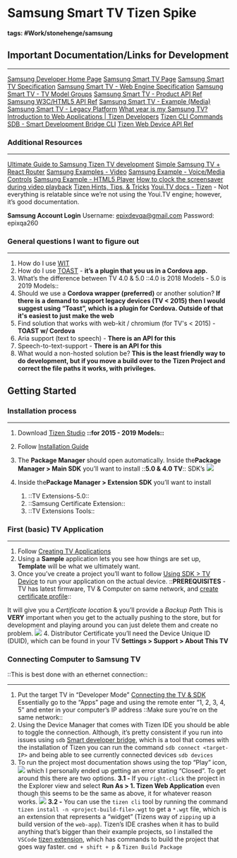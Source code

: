 # Samsung Smart TV Tizen Spike 
#### tags: #Work/stonehenge/samsung 

## Important Documentation/Links for Development
- - - -
[Samsung Developer Home Page](https://developer.samsung.com)
[Samsung Smart TV Page](https://developer.samsung.com/tv)
[Samsung Smart TV Specification](https://developer.samsung.com/tv/develop/specifications/general-specifications)
[Samsung Smart TV  - Web Engine Specification](https://developer.samsung.com/tv/develop/specifications/web-engine-specifications)
[Samsung Smart TV  - TV Model Groups](https://developer.samsung.com/tv/develop/specifications/tv-model-groups)
[Samsung Smart TV - Product API Ref](https://developer.samsung.com/tv/develop/api-references/samsung-product-api-references/)  
[Samsung W3C/HTML5 API Ref](https://developer.samsung.com/tv/develop/api-references/w3chtml5-api-references)
[Samsung Smart TV - Example (Media)](https://developer.samsung.com/tv/develop/samples/media)
[Samsung Smart TV - Legacy Platform](https://developer.samsung.com/tv/develop/samsung-legacy-platform)
[What year is my Samsung TV?](https://www.samsung.com/uk/support/tv-audio-video/what-do-samsung-tv-model-numbers-actually-mean-why-are-they-so-long/)
[Introduction to Web Applications | Tizen Developers](https://developer.tizen.org/development/training/web-application)
[Tizen CLI Commands](https://developer.tizen.org/ko/development/tizen-studio/web-tools/cli?langredirect=1)
[SDB - Smart Development Bridge CLI](https://developer.tizen.org/ko/development/tizen-studio/web-tools/running-and-testing-your-app/sdb?langredirect=1)
[Tizen Web Device API Ref](https://developer.tizen.org/ko/development/api-references/web-application?redirect=https://developer.tizen.org/dev-guide/5.0.0/org.tizen.web.apireference/html/w3c_api/w3c_api_tv.html#media)

### Additional Resources
- - - -
[Ultimate Guide to Samsung Tizen TV development](https://medium.com/norigintech/the-ultimate-guide-to-samsung-tizen-tv-web-development-f4613f672368)
[Simple Samsung TV + React Router](https://medium.com/yellowme/samsung-tv-react-react-router-tutorial-61452b7a9206)
[Samsung Examples - Video](https://developer.samsung.com/tv/develop/samples/media)
[Samsung Example - Voice/Media Controls](https://github.com/SamsungDForum/voice-mediacontrols/tree/master/modules/video)
[Samsung Example - HTML5 Player](https://github.com/SamsungDForum/PlayerHTML5)
[How to clock the screensaver during video playback](https://developer.samsung.com/tv/develop/legacy-platform-library/tec00115/index)
[Tizen Hints, Tips, & Tricks](https://developer.youi.tv/5.0/Content/Tizen_DevTopics/H1TizenHintsTipsTricks.htm)
[Youi.TV docs - Tizen](https://developer.youi.tv/5.1/Content/Tizen_Intro/H1TizenIntro.htm) - Not everything is relatable since we’re not using the Youi.TV engine; however, it’s good documentation.

**Samsung Account Login**
Username: epixdevqa@gmail.com
Password: epixqa260

### General questions I want to figure out 
- - - -
1. How do I use [WIT](https://developer.samsung.com/tv/develop/extension-libraries/wits/) 
2. How do I use [TOAST](https://developer.samsung.com/tv/develop/extension-libraries/toast/) - **it’s a plugin that you us in a Cordova app.**
3. What’s the difference between TV 4.0 & 5.0 
 ::4.0 is 2018 Models - 5.0 is 2019 Models::
4. Should we use a **Cordova wrapper (preferred)** or another solution?  **If there is a demand to support legacy devices (TV < 2015) then I would suggest using “Toast”, which is a plugin for Cordova. Outside of that it's easiest to just make the web** 
5. Find solution that works with web-kit / chromium (for TV's < 2015)  - **TOAST w/ Cordova**
6. Aria support (text to speech) - **There is an API for this**
7. Speech-to-text-support - **There is an API for this**
8. What would a non-hosted solution be? **This is the least friendly way to do development, but if you move a build over to the Tizen Project and correct the file paths it works, with privileges.**

## Getting Started
### Installation process
- - - -
1. Download [Tizen Studio](https://developer.samsung.com/tv/develop/tools)  **::for 2015 - 2019 Models::**
2. Follow [Installation Guide](https://developer.samsung.com/tv/develop/getting-started/setting-up-sdk/installing-tv-sdk/) 
3. The **Package Manager** should open automatically. Inside the**Package Manager > Main SDK** you’ll want to install ::**5.0 & 4.0 TV**:: SDK’s
![](&&&SFLOCALFILEPATH&&&Screen%20Shot%202019-04-03%20at%204.14.28%20PM.png)

4. Inside the**Package Manager > Extension SDK** you’ll want to install 
	1. ::TV Extensions-5.0::
	2. ::Samsung Certificate Extension::
	3. ::TV Extensions Tools::

### First (basic) TV Application
- - - -
1. Follow [Creating TV Applications](https://developer.samsung.com/tv/develop/getting-started/creating-tv-applications)
2. Using a **Sample** application lets you see how things are set up, **Template** will be what we ultimately want.
3. Once you’ve create a project you’ll want to follow [Using SDK > TV Device](https://developer.samsung.com/tv/develop/getting-started/using-sdk/tv-device) to run your application on the actual device.
::**PREREQUISITES** - TV has latest firmware, TV & Computer on same network, and [create certificate profile](https://developer.samsung.com/tv/develop/getting-started/setting-up-sdk/creating-certificates/)::

It will give you a _Certificate location_ & you’ll provide a _Backup Path_
This is **VERY** important when you get to the actually pushing to the store, but for development and playing around you can just delete them and create no problem.
![](&&&SFLOCALFILEPATH&&&Screen%20Shot%202019-04-03%20at%205.26.48%20PM.png)
4. Distributor Certificate you’ll need the Device Unique ID (DUID), which can be found in your TV **Settings > Support > About This TV** 

### Connecting Computer to Samsung TV
::This is best done with an ethernet connection::
- - - -
1. Put the target TV in “Developer Mode” [Connecting the TV & SDK](https://developer.samsung.com/tv/develop/getting-started/using-sdk/tv-device)
Essentially go to the “Apps” page and using the remote enter “1, 2, 3, 4, 5”  and enter in your computer’s IP address ::Make sure you’re on the same network::
2. Using the Device Manager that comes with Tizen IDE you should be able to toggle the connection. Although, it’s pretty consistent if you run into issues using `sdb` [Smart developer bridge](https://developer.tizen.org/ko/development/tizen-studio/web-tools/running-and-testing-your-app/sdb?langredirect=1), which is a tool that comes with the installation of Tizen you can run the command `sdb connect <target-IP>` and being able to see currently connected devices `sdb devices`
3. To run the project most documentation shows using the top “Play” icon, 
![](&&&SFLOCALFILEPATH&&&Screen%20Shot%202019-04-22%20at%201.45.58%20PM.png)
which I personally ended up getting an error stating “Closed”. To get around this there are two options.
	**3.1 -** If you `right-click` the project in the Explorer view and select **Run As > 1. Tizen Web Application** even though this seems to be the same as above, it for whatever reason works.
![](&&&SFLOCALFILEPATH&&&Screen%20Shot%202019-04-22%20at%202.02.12%20PM.png) 
	**3.2 -** You can use the `tizen cli` tool by running the command `tizen install -n <project-build-file>.wgt`  to get a `*.wgt` file, which is an extension that represents a “widget” (Tizens way of `zipping` up a build version of the `web-app`). Tizen’s IDE crashes when it has to build anything that’s bigger than their example projects, so I installed the `VSCode` [tizen extension](https://marketplace.visualstudio.com/items?itemName=tizensdk.tizentv), which has commands to build the project that goes way faster. `cmd + shift + p` & `Tizen Build Package`

